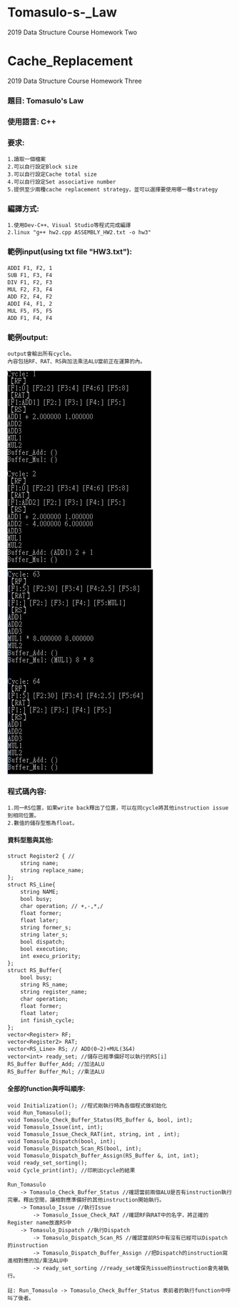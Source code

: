 # Tomasulo-s-_Law
2019 Data Structure Course Homework Two
# Cache_Replacement
2019 Data Structure Course Homework Three

### 題目: Tomasulo's Law

### 使用語言: C++

### 要求:
    1.讀取一個檔案
    2.可以自行設定Block size
    3.可以自行設定Cache total size    
    4.可以自行設定Set associative number
    5.提供至少兩種cache replacement strategy，並可以選擇要使用哪一種strategy

### 編譯方式:
	1.使用Dev-C++、Visual Studio等程式完成編譯
	2.linux "g++ hw2.cpp ASSEMBLY_HW2.txt -o hw3"
	
### 範例input(using txt file "HW3.txt"):
	ADDI F1, F2, 1
	SUB F1, F3, F4
	DIV F1, F2, F3
	MUL F2, F3, F4
	ADD F2, F4, F2
	ADDI F4, F1, 2
	MUL F5, F5, F5
	ADD F1, F4, F4	

### 範例output:

	output會輸出所有cycle。
	內容包括RF、RAT、RS與加法乘法ALU當前正在運算的內。
![image](https://github.com/sam34andy/Tomasulo-s-_Law/blob/master/output1.JPG)
![image](https://github.com/sam34andy/Tomasulo-s-_Law/blob/master/output2.JPG)

### 程式碼內容:
	1.同一RS位置，如果write back釋出了位置，可以在同cycle將其他instruction issue到相同位置。
	2.數值的儲存型態為float。
#### 資料型態與其他:
	struct Register2 { // 
		string name;
		string replace_name;
	};
	struct RS_Line{
		string NAME;
		bool busy;                        
		char operation; // +,-,*,/
		float former; 
		float later;
		string former_s;
		string later_s;
		bool dispatch;
		bool execution;
		int execu_priority;
	};
	struct RS_Buffer{
		bool busy;
		string RS_name;
		string register_name;
		char operation;
		float former;
		float later;
		int finish_cycle;
	};
	vector<Register> RF;
	vector<Register2> RAT;
	vector<RS_Line> RS; // ADD(0~2)+MUL(3&4)
	vector<int> ready_set; //儲存已經準備好可以執行的RS[i]
	RS_Buffer Buffer_Add; //加法ALU
	RS_Buffer Buffer_Mul; //乘法ALU
	
#### 全部的function與呼叫順序:
	void Initialization(); //程式剛執行時為各個程式做初始化
	void Run_Tomasulo();
	void Tomasulo_Check_Buffer_Status(RS_Buffer &, bool, int);
	void Tomasulo_Issue(int, int);
	void Tomasulo_Issue_Check_RAT(int, string, int , int);
	void Tomasulo_Dispatch(bool, int); 
	void Tomasulo_Dispatch_Scan_RS(bool, int);
	void Tomasulo_Dispatch_Buffer_Assign(RS_Buffer &, int, int);
	void ready_set_sorting();
	void Cycle_print(int); //印刷出cycle的結果
	
	Run_Tomasulo 
		-> Tomasulo_Check_Buffer_Status //確認當前兩個ALU是否有instruction執行完畢。釋出空間，讓相對應準備好的其他instruction開始執行。
		-> Tomasulo_Issue //執行Issue
			-> Tomasulo_Issue_Check_RAT //確認RF與RAT中的名字，將正確的Register name放進RS中
		-> Tomasulo_Dispatch //執行Dispatch
			-> Tomasulo_Dispatch_Scan_RS //確認當前RS中有沒有已經可以Dispatch的instruction
			-> Tomasulo_Dispatch_Buffer_Assign //把Dispatch的instruction寫進相對應的加/乘法ALU中
			-> ready_set_sorting //ready_set確保先issue的instruction會先被執行。
	
	註: Run_Tomasulo -> Tomasulo_Check_Buffer_Status 表前者的執行function中呼叫了後者。
	


